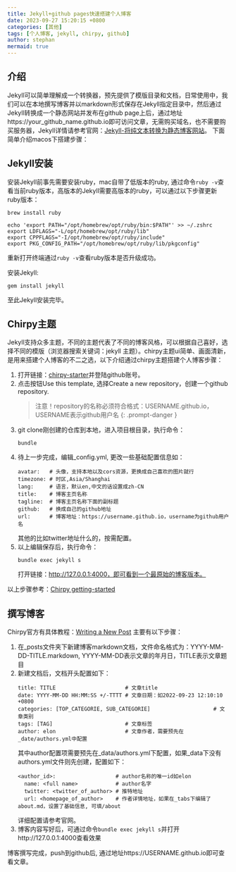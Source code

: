 ```yaml
---
title: Jekyll+github pages快速搭建个人博客
date: 2023-09-27 15:20:15 +0800
categories: [其他]
tags: [个人博客, jekyll, chirpy, github]
author: stephan
mermaid: true
---
```


## 介绍
Jekyll可以简单理解成一个转换器，预先提供了模版目录和文档，日常使用中，我们可以在本地撰写博客并以markdown形式保存在Jekyll指定目录中，然后通过Jekyll转换成一个静态网站并发布在github page上后，通过地址https://your_github_name.github.io即可访问文章，无需购买域名，也不需要购买服务器，Jekyll详情请参考官网：[Jekyll-将纯文本转换为静态博客网站](https://jekyllcn.com/)。
下面简单介绍macos下搭建步骤：

## Jekyll安装
安装Jekyll前事先需要安装ruby，mac自带了低版本的ruby, 通过命令`ruby -v`查看当前ruby版本，高版本的Jekyll需要高版本的ruby，可以通过以下步骤更新ruby版本：
```shell
brew install ruby

echo 'export PATH="/opt/homebrew/opt/ruby/bin:$PATH"' >> ~/.zshrc
export LDFLAGS="-L/opt/homebrew/opt/ruby/lib"
export CPPFLAGS="-I/opt/homebrew/opt/ruby/include"
export PKG_CONFIG_PATH="/opt/homebrew/opt/ruby/lib/pkgconfig"
```
重新打开终端通过`ruby -v`查看ruby版本是否升级成功。

安装Jekyll:
```shell
gem install jekyll
```
至此Jekyll安装完毕。

## Chirpy主题
Jekyll支持众多主题，不同的主题代表了不同的博客风格，可以根据自己喜好，选择不同的模版（浏览器搜索关键词：jekyll 主题）。chirpy主题ui简单、画面清新，是用来搭建个人博客的不二之选，以下介绍通过chirpy主题搭建个人博客步骤：
1. 打开链接：[chirpy-starter](https://github.com/cotes2020/chirpy-starter)并登陆github账号。
2. 点击按钮Use this template, 选择Create a new repository，创建一个github repository.
   > 注意！repository的名称必须符合格式：USERNAME.github.io，USERNAME表示github用户名
   {: .prompt-danger }
3. git clone刚创建的仓库到本地，进入项目根目录，执行命令：
    ```shell
    bundle
    ```
4. 待上一步完成，编辑_config.yml, 更改一些基础配置信息如：
    ```
    avatar:   # 头像，支持本地以及cors资源，更换成自己喜欢的图片就行
    timezone: # 时区,Asia/Shanghai
    lang:     # 语言，默认en,中文的话设置成zh-CN
    title:    # 博客主页名称
    tagline:  # 博客主页名称下面的副标题
    github:   # 换成自己的github地址
    url:      # 博客地址：https://username.github.io，username为github用户名
    ```
    其他的比如twitter地址什么的，按需配置。
5. 以上编辑保存后，执行命令：
    ```shell
    bundle exec jekyll s
    ```
    打开链接：http://127.0.0.1:4000，即可看到一个最原始的博客版本。

以上步骤参考：[Chirpy getting-started](https://chirpy.cotes.page/posts/getting-started/)

## 撰写博客
Chirpy官方有具体教程：[Writing a New Post](https://chirpy.cotes.page/posts/write-a-new-post/)
主要有以下步骤：
1. 在_posts文件夹下新建博客markdown文档，文件命名格式为：YYYY-MM-DD-TITLE.markdown, YYYY-MM-DD表示文章的年月日，TITLE表示文章题目
2. 新建文档后，文档开头配置如下：
    ```
    title: TITLE                      # 文章title
    date: YYYY-MM-DD HH:MM:SS +/-TTTT # 文章日期：如2022-09-23 12:10:10 +0800
    categories: [TOP_CATEGORIE, SUB_CATEGORIE]                    # 文章类别
    tags: [TAG]                       # 文章标签
    author: elon                      # 文章作者，需要预先在_date/authors.yml中配置
    ```
    其中author配置项需要预先在_data/authors.yml下配置，如果_data下没有authors.yml文件则先创建，配置如下：
    ```
    <author_id>:                   # author名称的唯一id如elon
      name: <full name>            # author名字
      twitter: <twitter_of_author> # 推特地址
      url: <homepage_of_author>    # 作者详情地址，如果在_tabs下编辑了about.md，设置了基础信息, 可填/about
    ```
    详细配置请参考官网。
3. 博客内容写好后，可通过命令`bundle exec jekyll s`并打开http://127.0.0.1:4000查看效果

博客撰写完成，push到github后, 通过地址https://USERNAME.github.io即可查看文章。




